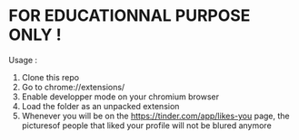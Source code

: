 # FOR EDUCATIONNAL PURPOSE ONLY !

Usage :
1. Clone this repo 
2. Go to chrome://extensions/
3. Enable developper mode on your chromium browser
4. Load the folder as an unpacked extension
5. Whenever you will be on the https://tinder.com/app/likes-you page, the picturesof people that liked your profile will not be blured anymore
